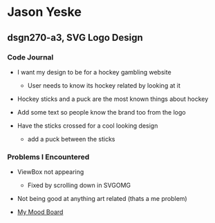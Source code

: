 # Jason Yeske
## dsgn270-a3, SVG Logo Design

### Code Journal

- I want my design to be for a hockey gambling website
    - User needs to know its hockey related by looking at it

- Hockey sticks and a puck are the most known things about hockey
-  Add some text so people know the brand too from the logo
- Have the sticks crossed for a cool looking design
    - add a puck between the sticks

### Problems I Encountered
- ViewBox not appearing
    - Fixed by scrolling down in SVGOMG
- Not being good at anything art related (thats a me problem)


- [My Mood Board](https://i.imgur.com/6kDCv0j.png)